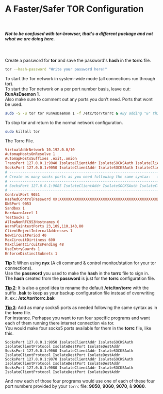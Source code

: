 <!-- markdownlint-disable -->
<h1>A Faster/Safer TOR Configuration</h1><br>

  <h5>Not to be confused with tor-browser, that's a different package and not what we are doing here.</h5><br>

 Create a password for **tor** and save the password's **hash** in the **torrc** file.

  ```bash
  tor --hash-password "Write your password here!"
  ```

<p>To start the Tor network in system-wide mode (all connections run through tor).<br>
To start the Tor network on a per port number basis, leave out: <b>RunAsDaemon 1</b>.<br>
Also make sure to comment out any ports you don't need. Ports that wont be used.</p>

  ```bash
  sudo -S -u tor tor RunAsDaemon 1 -f /etc/tor/torrc & #By adding "&" this will run in the background.
  ```

 To stop tor and return to the normal network configuration.

  ```bash
  sudo killall tor
  ```

 The Torrc File.

  ```conf
  VirtualAddrNetwork 10.192.0.0/10
  AutomapHostsOnResolve 1
  AutomapHostsSuffixes .exit,.onion
  TransPort 127.0.0.1:9040 IsolateClientAddr IsolateSOCKSAuth IsolateClientProtocol IsolateDestPort IsolateDestAddr
  SocksPort 127.0.0.1:9050 IsolateClientAddr IsolateSOCKSAuth IsolateClientProtocol IsolateDestPort IsolateDestAddr
  # ------------------------------------------------------------------------------------------------------------------
  # Create as many socks ports as you need following the same syntax:   (Example following port 9050 above)
  # ------------------------------------------------------------------------------------------------------------------
  # SocksPort 127.0.0.1:9085 IsolateClientAddr IsolateSOCKSAuth IsolateClientProtocol IsolateDestPort IsolateDestAddr
  # ------------------------------------------------------------------------------------------------------------------
  ControlPort 9051
  HashedControlPassword XX:XXXXXXXXXXXXXXXXXXXXXXXXXXXXXXXXXXXXXXXXXXXXXXXXXXXXXXXXXXXXXXX
  DNSPort 9053
  Sandbox 1
  HardwareAccel 1
  TestSocks 1
  AllowNonRFC953Hostnames 0
  WarnPlaintextPorts 23,109,110,143,80
  ClientRejectInternalAddresses 1
  NewCircuitPeriod 40
  MaxCircuitDirtiness 600
  MaxClientCircuitsPending 48
  UseEntryGuards 1
  EnforceDistinctSubnets 1
  ```

  <p><u><b>Tip 1</b></u>: When using <b><u>nyx</b></u> (A cli command & control monitor/station for your tor connections).<br>
  Use the <b>password</b> you used to make the <b>hash</b> in the <b>torrc</b> file to sign in.<br>
  The <b>hash</b> created from the <b>password</b> is just for the <b>torrc</b> configuration file.</p>

  <p><u><b>Tip 2</b></u>: It is also a good idea to rename the default <b>/etc/tor/torrc</b> with the suffix <b>.bak</b> to keep as your backup configuration file instead of overwriting it. ex.: <b>/etc/tor/torrc.bak</b></p>

  <p><u><b>Tip 3</b></u>: Add as many socks5 ports as needed following the same syntax as in the <b>torrc</b> file.<br>
  For instance. Perhapse you want to run four specific programs and want each of them running there internet connection via tor.<br>
  You would make four socks5 ports available for them in the <b>torrc</b> file, like this.</p>

  ```
  SocksPort 127.0.0.1:9050 IsolateClientAddr IsolateSOCKSAuth IsolateClientProtocol IsolateDestPort IsolateDestAddr
  SocksPort 127.0.0.1:9060 IsolateClientAddr IsolateSOCKSAuth IsolateClientProtocol IsolateDestPort IsolateDestAddr
  SocksPort 127.0.0.1:9070 IsolateClientAddr IsolateSOCKSAuth IsolateClientProtocol IsolateDestPort IsolateDestAddr
  SocksPort 127.0.0.1:9080 IsolateClientAddr IsolateSOCKSAuth IsolateClientProtocol IsolateDestPort IsolateDestAddr
  ```

 And now each of those four programs would use one of each of these four port numbers provided by your `torrc` file: **9050**, **9060**, **9070**, & **9080**.

